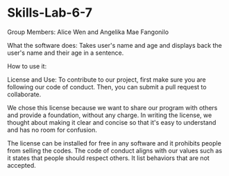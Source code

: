 # Skills-Lab-6-7


Group Members:
Alice Wen
and Angelika Mae Fangonilo

What the software does:
Takes user's name and age and displays back the user's name and their age in a sentence. 

How to use it: 


License and Use:
To contribute to our project, first make sure you are following our code of conduct. Then, you can submit a pull request to collaborate. 

We chose this license because we want to share our program with others and provide a foundation, without any charge. In writing the license, we thought about making it clear and concise so that it's easy to understand and has no room for confusion. 

The license can be installed for free in any software and it prohibits people from selling the codes.
The code of conduct aligns with our values such as it states that people should respect others. It list behaviors that are not accepted.

